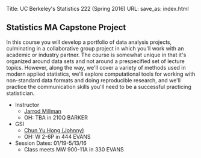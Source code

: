 Title: UC Berkeley's Statistics 222 (Spring 2016)
URL: 
save_as: index.html

## Statistics MA Capstone Project

In this course you will develop a portfolio of data analysis projects,
culminating in a collaborative group project in which you'll work with an
academic or industry partner. The course is somewhat unique in that it's
organized around data sets and not around a prespecified set of lecture topics.
However, along the way, we'll cover a variety of methods used in modern applied
statistics, we'll explore computational tools for working with non-standard
data formats and doing reproducible research, and we'll practice the
communication skills you'll need to be a successful practicing statistician.

* Instructor
    * [Jarrod Millman](http://www.jarrodmillman.com)
    * OH: TBA in 210Q BARKER
* GSI
    * [Chun Yu Hong (Johnny)](http://jcyhong.github.io)
    * OH: W 2-6P in 444 EVANS
* Session Dates: 01/19-5/13/16
    * Class meets MW 900-11A in 330 EVANS
